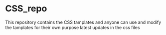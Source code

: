 # CSS_repo

This repository contains the CSS tamplates and anyone can use and modify the tamplates for their own purpose
l a t e s t   u p d a t e s   i n   t h e   c s s   f i l e s  
 